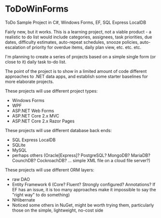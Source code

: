 # ToDoWinForms
ToDo Sample Project in C#, Windows Forms, EF, SQL Express LocalDB

Fairly new, but it works.  This is a learning project, not a viable product - a realistic to do list would include categories, assignees, task priorities, due dates, difficulty estimates, auto-repeat schedules, snooze policies, auto-escalation of priority for overdue items, daily plan view, etc. etc. etc.

I'm planning to create a series of projects based on a simple single form (or close to it) daily task to-do list.

The point of the project is to show in a limited amount of code different approaches to .NET data apps, and establish some starter baselines for more elaborate projects.

These projects will use different project types:
- Windows Forms
- WPF
- ASP.NET Web Forms
- ASP.NET Core 2.x MVC
- ASP.NET Core 2.x Razor Pages

These projects will use different database back ends:
- SQL Express LocalDB
- SQLite
- MySQL
- perhaps others (Oracle[Express]? PostgreSQL? MongoDB? MariaDB? CounchDB? CockroachDB? ... simple XML file on a cloud file server?)

These projects will use different ORM layers:
- raw DAO
- Entity Framework 6 (Core? Fluent? Strongly configured? Annotations?  If EF has an issue, it is too many approaches make it impossible to say the "right way" to do something)
- NHibernate
- Noticed some others in NuGet, might be worth trying them, particularly those on the simple, lightweight, no-cost side
